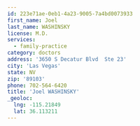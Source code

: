 ```yaml
---
id: 223e71ae-0eb1-4a23-9005-7a4bd0073933
first_name: Joel
last_name: WASHINSKY
license: M.D.
services:
  - family-practice
category: doctors
address: '3650 S Decatur Blvd  Ste 23'
city: 'Las Vegas'
state: NV
zip: '89103'
phone: 702-564-6420
title: 'Joel WASHINSKY'
_geoloc:
  lng: -115.21849
  lat: 36.113211
---
```

